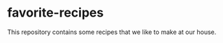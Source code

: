 favorite-recipes
================

This repository contains some recipes that we like to make at our house.

